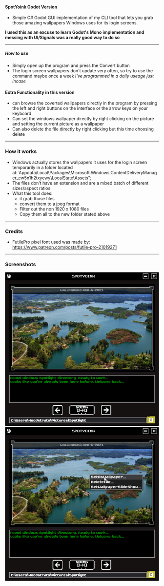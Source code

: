 #### SpotYoink Godot Version
- Simple C# Godot GUI implementation of my CLI tool that lets you grab those amazing wallpapers Windows uses for its login screens.

**I used this as an excuse to learn Godot's Mono implementation and messing with UI/Signals was a really good way to do so**

---
##### How to use
- Simply open up the program and press the Convert button
- The login screen wallpapers don't update very often, so try to use the command maybe once a week *I've programmed in a daily useage just incase*

#### Extra Functionality in this version
- can browse the coverted wallpapers directly in the program by pressing the left and right buttons on the interface or the arrow keys on your keyboard
- Can set the windows wallpaper directly by right clicking on the picture and setting the current picture as a wallpaper
- Can also delete the file directly by right clicking but this time choosing delete

---
### How it works
- Windows actually stores the wallpapers it uses for the login screen temporarily in a folder located at:`Appdata\Local\Packages\Microsoft.Windows.ContentDeliveryManager_cw5n1h2txyewy\LocalState\Assets";
- The files don't have an extension and are a mixed batch of different sizes/aspect ratios
- What this tool does:
	-  it grab those files
	-  convert them to a jpeg format
	-  Filter out the non 1920 x 1080 files
	-  Copy them all to the new folder stated above

---
### Credits
- FutilePro pixel font used was made by: https://www.patreon.com/posts/futile-pro-21019271

---
### Screenshots
![Idle](/_screenshots/regular.png)
![Rigtclicked](/_screenshots/rightclicked.png)